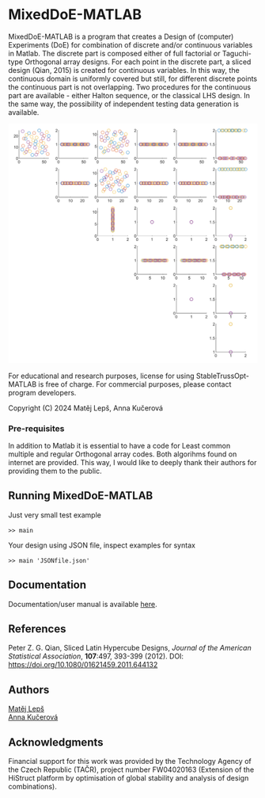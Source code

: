# MixedDoE-MATLAB


MixedDoE-MATLAB is a program that creates a Design of (computer) Experiments (DoE) for combination of discrete and/or continuous variables in Matlab. The discrete part is composed either of full factorial or Taguchi-type Orthogonal array designs. For each point in the discrete part, a sliced design (Qian, 2015) is created for continuous variables. In this way, the continuous domain is uniformly covered but still, for different discrete points the continuous part is not overlapping. Two procedures for the continuous part are available - either Halton sequence, or the classical LHS design. In the same way, the possibility of independent testing data generation is available. 

![Example-velmi-maly](Example-velmi-maly.png)


For educational and research purposes, license for using StableTrussOpt-MATLAB is free of charge.
For commercial purposes, please contact program developers.


Copyright (C) 2024 Matěj Lepš, Anna Kučerová

### Pre-requisites

In addition to Matlab it is essential to have a code for Least common multiple and regular Orthogonal array codes. Both algorihms found on internet are provided. This way, I would like to deeply thank their authors for providing them to the public. 

## Running MixedDoE-MATLAB
Just very small test example
```
>> main 
```

Your design using JSON file, inspect examples for syntax
```
>> main 'JSONfile.json'
```
## Documentation
Documentation/user manual is available [here](MixedDoE_Documentation.pdf).


## References
Peter Z. G. Qian,  Sliced Latin Hypercube Designs, <i>Journal of the American Statistical Association</i>, <b>107</b>:497, 393-399 (2012). DOI: https://doi.org/10.1080/01621459.2011.644132


## Authors
[Matěj Lepš](mailto:matej.leps@fsv.cvut.cz) <br/>
[Anna Kučerová](mailto:anna.kucerova@cvut.cz) <br/>

## Acknowledgments
Financial support for this work was provided by the Technology Agency of the Czech Republic (TAČR), project number FW04020163 (Extension of the HiStruct platform by optimisation of global stability and analysis of design
combinations).